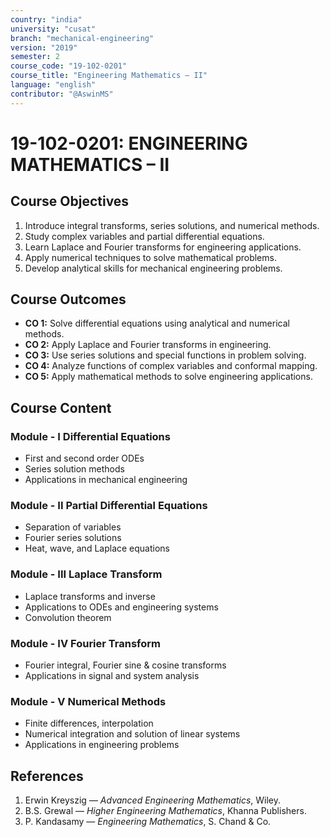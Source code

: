 ```yaml
---
country: "india"
university: "cusat"
branch: "mechanical-engineering"
version: "2019"
semester: 2
course_code: "19-102-0201"
course_title: "Engineering Mathematics – II"
language: "english"
contributor: "@AswinMS"
---
```


# 19-102-0201: ENGINEERING MATHEMATICS – II

## Course Objectives
1. Introduce integral transforms, series solutions, and numerical methods.
2. Study complex variables and partial differential equations.
3. Learn Laplace and Fourier transforms for engineering applications.
4. Apply numerical techniques to solve mathematical problems.
5. Develop analytical skills for mechanical engineering problems.

## Course Outcomes
* **CO 1:** Solve differential equations using analytical and numerical methods.
* **CO 2:** Apply Laplace and Fourier transforms in engineering.
* **CO 3:** Use series solutions and special functions in problem solving.
* **CO 4:** Analyze functions of complex variables and conformal mapping.
* **CO 5:** Apply mathematical methods to solve engineering applications.

## Course Content

### Module - I Differential Equations
* First and second order ODEs
* Series solution methods
* Applications in mechanical engineering

### Module - II Partial Differential Equations
* Separation of variables
* Fourier series solutions
* Heat, wave, and Laplace equations

### Module - III Laplace Transform
* Laplace transforms and inverse
* Applications to ODEs and engineering systems
* Convolution theorem

### Module - IV Fourier Transform
* Fourier integral, Fourier sine & cosine transforms
* Applications in signal and system analysis

### Module - V Numerical Methods
* Finite differences, interpolation
* Numerical integration and solution of linear systems
* Applications in engineering problems

## References
1. Erwin Kreyszig — *Advanced Engineering Mathematics*, Wiley.
2. B.S. Grewal — *Higher Engineering Mathematics*, Khanna Publishers.
3. P. Kandasamy — *Engineering Mathematics*, S. Chand & Co.
